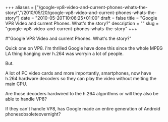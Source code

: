 +++
aliases = ["/google-vp8-video-and-current-phones-whats-the-story/","/2010/05/20/google-vp8-video-and-current-phones-whats-the-story"]
date = "2010-05-20T10:06:25+01:00"
draft = false
title = "Google VP8 Video and current Phones. What's the story?"
description = ""
slug = "google-vp8-video-and-current-phones-whats-the-story"
+++

#"Google VP8 Video and current Phones. What's the story?"


 Quick one on VP8. i&#39;m thrilled Google have done this since the whole MPEG LA thing hanging over h.264 was worryin a lot of people. <p /><div>But.</div><p /><div>A lot of PC video cards and more importantly, smartphones, now have h.264 hardware decoders so they can play the video without melting the main CPU.</div><p /><div> Are those decoders hardwired to the h.264 algorithms or will they also be able to handle VP8?</div><p /><div>If they can&#39;t handle VP8, has Google made an entire generation of Android phonesobsoleteovernight?</div>
 